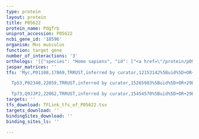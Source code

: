 ```yaml
---
type: protein
layout: protein
title: P05622
protein_name: Pdgfrb
uniprot_accession: P05622
ncbi_gene_id: '18596'
organism: Mus musculus
function: target gene
number_of_interactions: '3'
orthologs: '[{"species": "Homo sapiens", "id": ["<a href=\"/protein/p09619\">P09619</a>"]}, {"species": "Rattus norvegicus", "id": ["<a href=\"/protein/q05030\">Q05030</a>"]}]'
jaspar_matrices: ''
tfs: 'Myc,P01108,17869,TRRUST,inferred by curator,12153142%5Buid%5D+OR+29087512%5Buid%5D,Yes

  Tp53,P02340,22059,TRRUST,inferred by curator,15265983%5Buid%5D+OR+29087512%5Buid%5D,Yes

  Tp73,Q9JJP2,22062,TRRUST,inferred by curator,15454570%5Buid%5D+OR+29087512%5Buid%5D,Yes'
targets: ''
tfs_download: TFLink_tfs_of_P05622.tsv
targets_download: ''
bindingSites_download: ''
binding_sites_ls: ''

---
```

